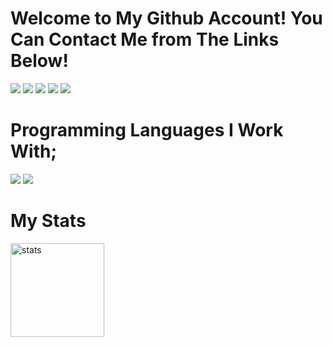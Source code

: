 <h1>Welcome to My Github Account! You Can Contact Me from The Links Below!</h1>

<p>
  <a href="https://discord.com/users/726505568516440208" target"blank_"><img src="https://img.shields.io/badge/discord%20-7289DA.svg?&style=for-the-badge&logo=discord&logoColor=white"></a>
  <a href="https://open.spotify.com/user/le2g97g6s2ihqt07hkxpoj8gi" target"blank_"><img src="https://img.shields.io/badge/Spotify%20-1ed760.svg?&style=for-the-badge&logo=spotify&logoColor=white"></a>
  <a href="https://instagram.com/randsecur1ty" target"blank_"><img src="https://img.shields.io/badge/INSTAGRAM%20-DC3175.svg?&style=for-the-badge&logo=instagram&logoColor=white"></a>
  <a href="https://twitter.com/randakahs" target"blank_"><img src="https://img.shields.io/badge/-Twitter-cyan?style=for-the-badge&labelColor=cyan&logo=twitter&logoColor=white"></a>
  <a href="https://github.com/Rand1337" target"blank_"><img src="https://img.shields.io/badge/GitHub%20-191717.svg?&style=for-the-badge&logo=github&logoColor=white"></a>
</p>
<h1>Programming Languages I Work With;</h1>
<a href="https://python.org/" target"blank_"><img src="https://img.shields.io/badge/-Python-F0DB4F?style=for-the-badge&labelColor=black&logo=python&logoColor=F0DB4F"></a>
<a href="https://nodejs.org/en/" target"blank_"><img src="https://img.shields.io/badge/-Nodejs-3C873A?style=for-the-badge&labelColor=black&logo=node.js&logoColor=3C873A"></a>

<br>
<p>
<h1>My Stats</h1>
  <img src="https://github-readme-stats.vercel.app/api?username=Rand1337&count_private=true&show_icons=true&theme=purple&hide_border=true" width="%100" height="150px" alt="stats" />
</p>
